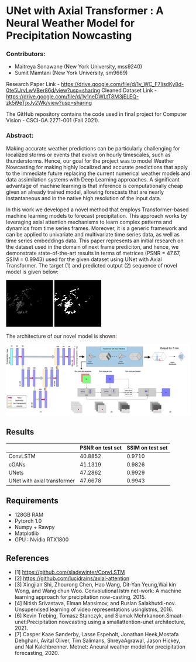 # UNet with Axial Transformer : A Neural Weather Model for Precipitation Nowcasting
### Contributors:
- Maitreya Sonawane (New York University, mss9240)
- Sumit Mamtani (New York University, sm9669)

Research Paper Link - https://drive.google.com/file/d/1v_WC_F7IisdKy8d-0te5UrvLwVBer86d/view?usp=sharing
Cleaned Dataset Link - https://drive.google.com/file/d/1y1neDWLtT8M3jELEQ-zk5i9eTjxJy2Wk/view?usp=sharing

The GitHub repository contains the code used in final project for Computer Vision - CSCI-GA.2271-001 (Fall 2021).

### Abstract:
Making accurate weather predictions can be particularly challenging for localized storms or events that evolve on hourly timescales, such as thunderstorms. Hence, our goal for the project was to model Weather Nowcasting for making highly localized and accurate predictions that apply to the immediate future replacing the current numerical weather models and data assimilation systems with Deep Learning approaches. A significant advantage of machine learning is that inference is computationally cheap given an already trained model, allowing forecasts that are nearly instantaneous and in the native high resolution of the input data. 

In this work we developed a novel method that employs Transformer-based machine learning models to forecast precipitation. This approach works by leveraging axial attention mechanisms to learn complex patterns and dynamics from time series frames. Moreover, it is a generic framework and can be applied to univariate and multivariate time series data, as well as time series embeddings data. This paper represents an initial research on the dataset used in the domain of next frame prediciton, and hence, we demonstrate state-of-the-art results in terms of metrices (PSNR = 47.67, SSIM = 0.9943) used for the given dataset using UNet with Axial Transformer.
The target (1) and predicted output (2) sequence of novel model is given below:

 
 ![til](./GIFs/enc-dev-tar.gif)  ![til](./GIFs/enc-dec.gif) 

The architecture of our novel model is shown:

 ![til](./GIFs/UNet_and_Trasnformer_white.png) 
 
 ## Results
|                             | PSNR on test set | SSIM on test set |
|-------------------          |------------------|------------------|
| ConvLSTM                    | 40.8852            |       0.9710           |
| cGANs                       | 41.1319            |          0.9826        |
| UNets                       | 47.2862           |          0.9929        |
| UNet with axial transformer | 47.6678            |          0.9943        |
 
 
## Requirements
- 128GB RAM
- Pytorch 1.0
- Numpy + Rawpy
- Matplotlib
- GPU : Nvidia RTX1800

## References 

- [1] https://github.com/sladewinter/ConvLSTM
- [2] https://github.com/lucidrains/axial-attention
- [3] Xingjian Shi, Zhourong Chen, Hao Wang, Dit-Yan Yeung,Wai kin Wong, and Wang chun Woo. Convolutional lstm net-work:  A machine learning approach for precipitation now-casting, 2015.
- [4] Nitish Srivastava, Elman Mansimov, and Ruslan Salakhutdi-nov.   Unsupervised learning of video representations usinglstms, 2016.
- [6] Kevin Trebing, Tomasz Stanczyk, and Siamak Mehrkanoon.Smaat-unet:Precipitation   nowcasting   using   a   smallattention-unet architecture, 2021.
- [7] Casper  Kaae  Sønderby,  Lasse  Espeholt,  Jonathan  Heek,Mostafa  Dehghani,  Avital  Oliver,  Tim  Salimans,  ShreyaAgrawal, Jason Hickey, and Nal Kalchbrenner.   Metnet:  Aneural weather model for precipitation forecasting, 2020.
